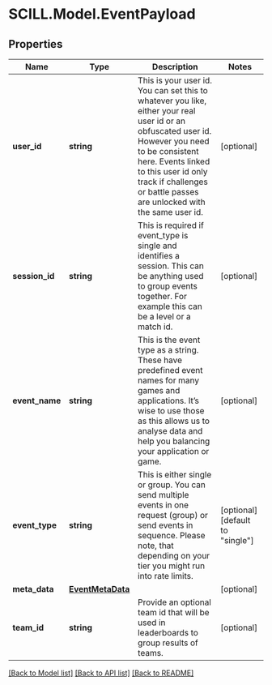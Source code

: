 # SCILL.Model.EventPayload
## Properties

Name | Type | Description | Notes
------------ | ------------- | ------------- | -------------
**user_id** | **string** | This is your user id. You can set this to whatever you like, either your real user id or an obfuscated user id. However you need to be consistent here. Events linked to this user id only track if challenges or battle passes are unlocked with the same user id. | [optional] 
**session_id** | **string** | This is required if event_type is single and identifies a session. This can be anything used to group events together. For example this can be a level or a match id. | [optional] 
**event_name** | **string** | This is the event type as a string. These have predefined event names for many games and applications. It’s wise to use those as this allows us to analyse data and help you balancing your application or game. | [optional] 
**event_type** | **string** | This is either single or group. You can send multiple events in one request (group) or send events in sequence. Please note, that depending on your tier you might run into rate limits. | [optional] [default to "single"]
**meta_data** | [**EventMetaData**](EventMetaData.md) |  | [optional] 
**team_id** | **string** | Provide an optional team id that will be used in leaderboards to group results of teams. | [optional] 

[[Back to Model list]](../README.md#documentation-for-models) [[Back to API list]](../README.md#documentation-for-api-endpoints) [[Back to README]](../README.md)

